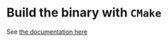 # Build the binary with `CMake`

See [the documentation here](cli-installation-local-copy-installation.md#cmake)

